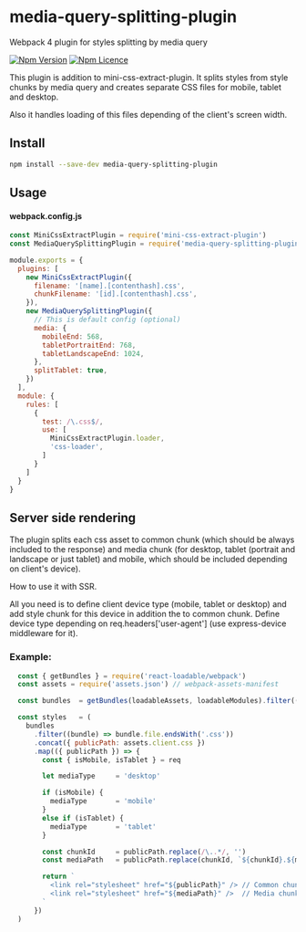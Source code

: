 # media-query-splitting-plugin
Webpack 4 plugin for styles splitting by media query

[![Npm Version](https://badge.fury.io/js/media-query-splitting-plugin.svg)](https://www.npmjs.com/package/media-query-splitting-plugin)
[![Npm Licence](https://img.shields.io/npm/l/media-query-splitting-plugin.svg)](https://www.npmjs.com/package/media-query-splitting-plugin)

This plugin is addition to mini-css-extract-plugin. It splits styles from style chunks by media query and creates separate CSS files for mobile, tablet and desktop.

Also it handles loading of this files depending of the client's screen width. 

## Install

```bash
npm install --save-dev media-query-splitting-plugin
```


## Usage

#### webpack.config.js
```js
const MiniCssExtractPlugin = require('mini-css-extract-plugin')
const MediaQuerySplittingPlugin = require('media-query-splitting-plugin')

module.exports = {
  plugins: [
    new MiniCssExtractPlugin({
      filename: '[name].[contenthash].css',
      chunkFilename: '[id].[contenthash].css',
    }),
    new MediaQuerySplittingPlugin({
      // This is default config (optional)
      media: {
        mobileEnd: 568,
        tabletPortraitEnd: 768,
        tabletLandscapeEnd: 1024,
      },
      splitTablet: true,
    })
  ],
  module: {
    rules: [
      {
        test: /\.css$/,
        use: [
          MiniCssExtractPlugin.loader,
          'css-loader',
        ]
      }
    ]
  }
}
```

## Server side rendering
The plugin splits each css asset to common chunk (which should be always included to the response) and media chunk (for desktop, tablet (portrait and landscape or just tablet) and mobile, which should be included depending on client's device).

How to use it with SSR.

All you need is to define client device type (mobile, tablet or desktop) and add style chunk for this device in addition the to common chunk. Define device type depending on req.headers['user-agent'] (use express-device middleware for it).

### Example:
```js
  const { getBundles } = require('react-loadable/webpack')
  const assets = require('assets.json') // webpack-assets-manifest

  const bundles  = getBundles(loadableAssets, loadableModules).filter(({ file }) => !/map$/.test(file))

  const styles   = (
    bundles
      .filter((bundle) => bundle.file.endsWith('.css'))
      .concat({ publicPath: assets.client.css })
      .map(({ publicPath }) => {
        const { isMobile, isTablet } = req

        let mediaType     = 'desktop'

        if (isMobile) {
          mediaType       = 'mobile'
        }
        else if (isTablet) {
          mediaType       = 'tablet'
        }

        const chunkId     = publicPath.replace(/\..*/, '')
        const mediaPath   = publicPath.replace(chunkId, `${chunkId}.${mediaType}`)

        return `
          <link rel="stylesheet" href="${publicPath}" /> // Common chunk (0.04a9302b77ca5a27bfee.css)
          <link rel="stylesheet" href="${mediaPath}" />  // Media chunk  (0.mobile.04a9302b77ca5a27bfee.css)
        `
      })
  )

```
